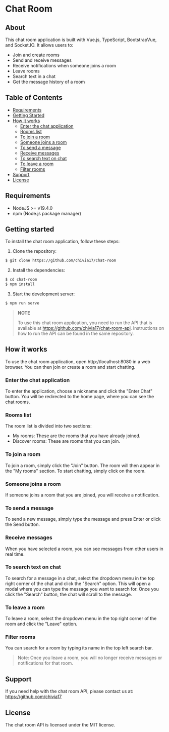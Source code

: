 # Chat Room

## About
This chat room application is built with Vue.js, TypeScript, BootstrapVue, and Socket.IO. It allows users to:

* Join and create rooms
* Send and receive messages
* Receive notifications when someone joins a room
* Leave rooms
* Search text in a chat
* Get the message history of a room


## Table of Contents
- [Requirements](#requirements)
- [Getting Started](#getting-started)
- [How it works](#how-it-works)
    - [Enter the chat application](#enter-the-chat-application)
    - [Rooms list](#rooms-list)
    - [To join a room](#to-join-a-room)
    - [Someone joins a room](#someone-joins-a-room)
    - [To send a message](#to-send-a-message)
    - [Receive messages](#receive-messages)
    - [To search text on chat](#to-search-text-on-chat)
    - [To leave a room](#to-leave-a-room)
    - [Filter rooms](#filter-rooms)
- [Support](#support)
- [License](#license)

## Requirements

- NodeJS >= v19.4.0
- npm (Node.js package manager)

## Getting started

To install the chat room application, follow these steps:

1. Clone the repository:

```bash
$ git clone https://github.com/chivia17/chat-room
```

2. Install the dependencies:
```bash
$ cd chat-room
$ npm install
```

3. Start the development server:
```bash
$ npm run serve
```

>**NOTE**
>
> To use this chat room application, you need to run the API that is available at https://github.com/chivia17/chat-room-api. Instructions on how to run the API can be found in the same repository.

## How it works

To use the chat room application, open http://localhost:8080 in a web browser. You can then join or create a room and start chatting.

### Enter the chat application

To enter the application, choose a nickname and click the "Enter Chat" button. You will be redirected to the home page, where you can see the chat rooms.

### Rooms list

The room list is divided into two sections:

* My rooms: These are the rooms that you have already joined.
* Discover rooms: These are rooms that you can join.

### To join a room

To join a room, simply click the "Join" button. The room will then appear in the "My rooms" section. To start chatting, simply click on the room.

### Someone joins a room

If someone joins a room that you are joined, you will receive a notification.

### To send a message

To send a new message, simply type the message and press Enter or click the Send button.

### Receive messages

When you have selected a room, you can see messages from other users in real time.


### To search text on chat

To search for a message in a chat, select the dropdown menu in the top right corner of the chat and click the "Search" option. This will open a modal where you can type the message you want to search for. Once you click the "Search" button, the chat will scroll to the message.

### To leave a room

To leave a room, select the dropdown menu in the top right corner of the room and click the "Leave" option.

### Filter rooms

You can search for a room by typing its name in the top left search bar.

> Note: Once you leave a room, you will no longer receive messages or notifications for that room.

## Support

If you need help with the chat room API, please contact us at: https://github.com/chivia17

## License

The chat room API is licensed under the MIT license.